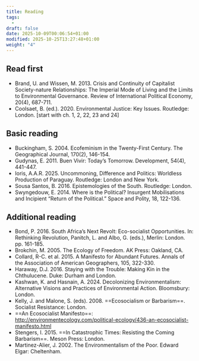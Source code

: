 ```yaml
---
title: Reading
tags:
  - 
draft: false
date: 2025-10-09T00:06:54+01:00
modified: 2025-10-25T13:27:48+01:00
weight: "4"
---
```

## Read first
- Brand, U. and Wissen, M. 2013. Crisis and Continuity of Capitalist Society-nature Relationships: The Imperial Mode of Living and  the Limits to Environmental Governance. Review of International Political Economy, 20(4), 687-711. 
- Coolsaet, B. (ed.). 2020. Environmental Justice: Key Issues. Routledge: London. \[start with ch. 1, 2, 22, 23 and 24]
## Basic reading
- Buckingham, S. 2004. Ecofeminism in the Twenty-First Century. The Geographical Journal, 170(2), 146-154. 
- Gudynas, E. 2011. Buen Vivir: Today’s Tomorrow. Development, 54(4), 441-447.  
- Ioris, A.A.R. 2025. Uncommoning, Difference and Politics: Worldless Production of Paraguay. Routledge: London and New York. 
- Sousa Santos, B. 2016. Epistemologies of the South. Routledge: London.  
- Swyngedouw, E. 2014. Where is the Political? Insurgent Mobilisations and Incipient “Return of the Political.” Space and Polity,  18, 122-136.  
## Additional reading
- Bond, P. 2016. South Africa’s Next Revolt: Eco-socialist Opportunities. In: Rethinking Revolution, Panitch, L. and Albo, G. (eds.), Merlin: London. pp. 161-185. 
- Brokchin, M. 2005. The Ecology of Freedom. AK Press: Oakland, CA. 
- Collard, R-C. et al. 2015. A Manifesto for Abundant Futures. Annals of the Association of American Geographers, 105, 322-330. 
- Haraway, D.J. 2016. Staying with the Trouble: Making Kin in the Chthulucene. Duke: Durham and London. 
- Kashwan, K. and Hasnain, A. 2024. Decolonizing Environmentalism: Alternative Visions and Practices of Environmental Action. Bloomsbury: London.
- Kelly, J. and Malone, S. (eds). 2008. ==Ecosocialism or Barbarism==. Socialist Resistance: London. 
- ==An Ecosocialist Manifesto==: http://environmentecology.com/political-ecology/436-an-ecosocialist-manifesto.html
- Stengers, I. 2015. ==In Catastrophic Times: Resisting the Coming Barbarism==. Meson Press: London.
- Martinez-Alier, J. 2002. The Environmentalism of the Poor. Edward Elgar: Cheltenham.